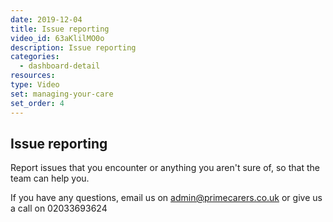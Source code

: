 ```yaml
---
date: 2019-12-04
title: Issue reporting
video_id: 63aKlilMO0o
description: Issue reporting
categories:
  - dashboard-detail
resources:
type: Video
set: managing-your-care
set_order: 4
---
```


## Issue reporting

Report issues that you encounter or anything you aren't sure of, so that the team can help you.

If you have any questions, email us on admin@primecarers.co.uk or give us a call on 02033693624
